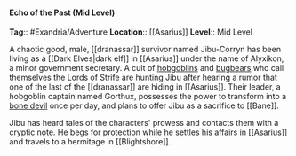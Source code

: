 #### Echo of the Past (Mid Level)
**Tag**:: #Exandria/Adventure
**Location**:: [[Asarius]]
**Level**:: Mid Level

 A chaotic good, male, [[dranassar]] survivor named Jibu-Corryn has been living as a [[Dark Elves|dark elf]] in [[Asarius]] under the name of Alyxikon, a minor government secretary. A cult of [hobgoblins](https://www.dndbeyond.com/monsters/hobgoblin) and [bugbears](https://www.dndbeyond.com/monsters/bugbear) who call themselves the Lords of Strife are hunting Jibu after hearing a rumor that one of the last of the [[dranassar]] are hiding in [[Asarius]]. Their leader, a hobgoblin captain named Gorthux, possesses the power to transform into a [bone devil](https://www.dndbeyond.com/monsters/bone-devil) once per day, and plans to offer Jibu as a sacrifice to [[Bane]].


Jibu has heard tales of the characters' prowess and contacts them with a cryptic note. He begs for protection while he settles his affairs in [[Asarius]] and travels to a hermitage in [[Blightshore]].
